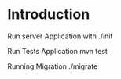 # Introduction

Run server Application with ./init

Run Tests Application mvn test


Running Migration
./migrate